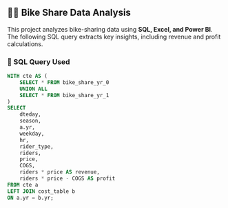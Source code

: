 ## 🚴‍♂️ Bike Share Data Analysis  

This project analyzes bike-sharing data using **SQL, Excel, and Power BI**. The following SQL query extracts key insights, including revenue and profit calculations.

### **📌 SQL Query Used**
```sql
WITH cte AS (
    SELECT * FROM bike_share_yr_0
    UNION ALL
    SELECT * FROM bike_share_yr_1
)
SELECT 
    dteday,
    season,
    a.yr,
    weekday,
    hr,
    rider_type,
    riders,
    price,
    COGS,
    riders * price AS revenue,
    riders * price - COGS AS profit
FROM cte a 
LEFT JOIN cost_table b 
ON a.yr = b.yr;

